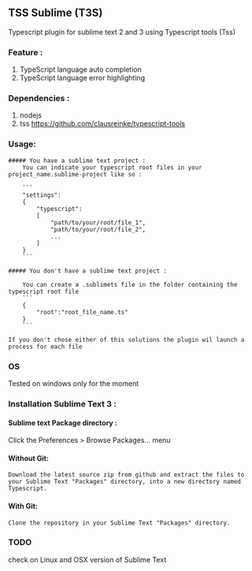 TSS Sublime (T3S)
----------------------------------------------------------------------------

Typescript plugin for sublime text 2 and 3 using Typescript tools (Tss)


### Feature :
1. TypeScript language auto completion
2. TypeScript language error highlighting


### Dependencies :
1. nodejs
2. tss https://github.com/clausreinke/typescript-tools

### Usage:
	
	##### You have a sublime text project :
		You can indicate your typescript root files in your project_name.sublime-project like so :
			
		```
		"settings":
		{
			"typescript":
			[
				"path/to/your/root/file_1",
				"path/to/your/root/file_2",
				...
			]
		}
		```

	##### You don't have a sublime text project :

		You can create a .sublimets file in the folder containing the typescript root file
		```
		{
			"root":"root_file_name.ts"
		}
		```

	If you don't chose either of this solutions the plugin wil launch a process for each file


### OS
Tested on windows only for the moment


### Installation Sublime Text 3 :

#### Sublime text Package directory :
Click the Preferences > Browse Packages… menu


#### Without Git: 
	Download the latest source zip from github and extract the files to your Sublime Text "Packages" directory, into a new directory named Typescript.

#### With Git: 
	Clone the repository in your Sublime Text "Packages" directory.



### TODO
check on Linux and OSX version of Sublime Text

